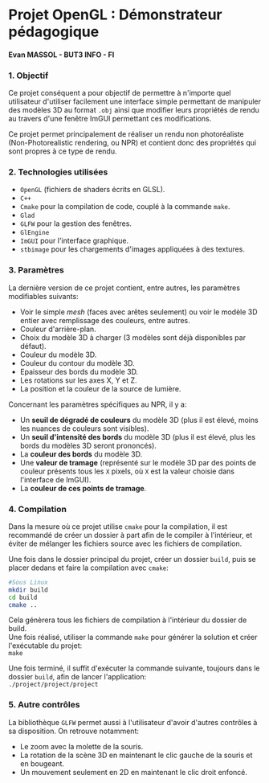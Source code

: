 # Projet OpenGL : Démonstrateur pédagogique

#### Evan MASSOL - BUT3 INFO - FI

### 1. Objectif

Ce projet conséquent a pour objectif de permettre à n'importe quel utilisateur d'utiliser facilement une interface simple permettant de manipuler des modèles 3D au format `.obj` ainsi que modifier leurs propriétés de rendu au travers d'une fenêtre ImGUI permettant ces modifications. 

Ce projet permet principalement de réaliser un rendu non photoréaliste (Non-Photorealistic  rendering, ou NPR) et contient donc des propriétés qui sont propres à ce type de rendu.

### 2. Technologies utilisées

- `OpenGL` (fichiers de shaders écrits en GLSL).
- `C++`
- `Cmake` pour la compilation de code, couplé à la commande `make`.
- `Glad`
- `GLFW` pour la gestion des fenêtres.
- `GlEngine`
- `ImGUI` pour l'interface graphique.
- `stbimage` pour les chargements d'images appliquées à des textures.

### 3. Paramètres

La dernière version de ce projet contient, entre autres, les paramètres modifiables suivants:

- Voir le simple *mesh* (faces avec arêtes seulement) ou voir le modèle 3D entier avec remplissage des couleurs, entre autres.
- Couleur d'arrière-plan.
- Choix du modèle 3D à charger (3 modèles sont déjà disponibles par défaut).
- Couleur du modèle 3D.
- Couleur du contour du modèle 3D.
- Epaisseur des bords du modèle 3D.
- Les rotations sur les axes X, Y et Z.
- La position et la couleur de la source de lumière.

Concernant les paramètres spécifiques au NPR, il y a:

- Un **seuil de dégradé de couleurs** du modèle 3D (plus il est élevé, moins les nuances de couleurs sont visibles).
- Un **seuil d'intensité des bords** du modèle 3D (plus il est élevé, plus les bords du modèles 3D seront prononcés).
- La **couleur des bords** du modèle 3D.
- Une **valeur de tramage** (représenté sur le modèle 3D par des points de couleur présents tous les `X` pixels, où `X` est la valeur choisie dans l'interface de ImGUI).
- La **couleur de ces points de tramage**.

### 4. Compilation

Dans la mesure où ce projet utilise `cmake` pour la compilation, il est recommandé de créer un dossier à part afin de le compiler à l'intérieur, et éviter de mélanger les fichiers source avec les fichiers de compilation.

Une fois dans le dossier principal du projet, créer un dossier `build`, puis se placer dedans et faire la compilation avec `cmake`:
```sh
#Sous Linux
mkdir build
cd build
cmake ..
```

Cela génèrera tous les fichiers de compilation à l'intérieur du dossier de build.  
Une fois réalisé, utiliser la commande `make` pour générer la solution et créer l'exécutable du projet:  
`make`

Une fois terminé, il suffit d'exécuter la commande suivante, toujours dans le dossier `build`, afin de lancer l'application:  
`./project/project/project`

### 5. Autre contrôles

La bibliothèque `GLFW` permet aussi à l'utilisateur d'avoir d'autres contrôles à sa disposition. On retrouve notamment:
- Le zoom avec la molette de la souris.
- La rotation de la scène 3D en maintenant le clic gauche de la souris et en bougeant.
- Un mouvement seulement en 2D en maintenant le clic droit enfoncé.

